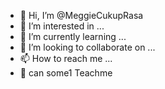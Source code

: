 - 👋 Hi, I’m @MeggieCukupRasa
- 👀 I’m interested in ...
- 🌱 I’m currently learning ...
- 💞️ I’m looking to collaborate on ...
- 📫 How to reach me ...
- 🤗 can some1 Teachme 
<!---
MeggieCukupRasa/MeggieCukupRasa is a ✨ special ✨ repository because its `README.md` (this file) appears on your GitHub profile.
You can click the Preview link to take a look at your changes.
--->

